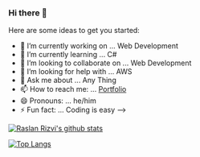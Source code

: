 ### Hi there 👋

Here are some ideas to get you started:

- 🔭 I’m currently working on ... Web Development
- 🌱 I’m currently learning ... C#
- 👯 I’m looking to collaborate on ... Web Development
- 🤔 I’m looking for help with ... AWS
- 💬 Ask me about ... Any Thing
- 📫 How to reach me: ... [Portfolio](http://raslanrizvi.tech)
- 😄 Pronouns: ... he/him
- ⚡ Fun fact: ... Coding is easy
-->



[![Raslan Rizvi's github stats](https://github-readme-stats.vercel.app/api?username=raslanrizvi&show_icons=true&count_private=true&include_all_commits=true&theme=radical)](https://github.com/raslanrizvi/)



[![Top Langs](https://github-readme-stats.vercel.app/api/top-langs/?username=raslanrizvi&langs_count=8&layout=compact&theme=radical)](https://github.com/raslanrizvi/)
